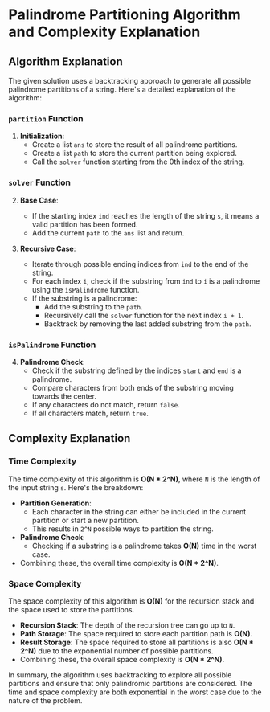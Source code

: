 # Palindrome Partitioning Algorithm and Complexity Explanation

## Algorithm Explanation

The given solution uses a backtracking approach to generate all possible palindrome partitions of a string. Here's a detailed explanation of the algorithm:

### `partition` Function
1. **Initialization**:
   - Create a list `ans` to store the result of all palindrome partitions.
   - Create a list `path` to store the current partition being explored.
   - Call the `solver` function starting from the 0th index of the string.

### `solver` Function
2. **Base Case**:
   - If the starting index `ind` reaches the length of the string `s`, it means a valid partition has been formed.
   - Add the current `path` to the `ans` list and return.

3. **Recursive Case**:
   - Iterate through possible ending indices from `ind` to the end of the string.
   - For each index `i`, check if the substring from `ind` to `i` is a palindrome using the `isPalindrome` function.
   - If the substring is a palindrome:
     - Add the substring to the `path`.
     - Recursively call the `solver` function for the next index `i + 1`.
     - Backtrack by removing the last added substring from the `path`.

### `isPalindrome` Function
4. **Palindrome Check**:
   - Check if the substring defined by the indices `start` and `end` is a palindrome.
   - Compare characters from both ends of the substring moving towards the center.
   - If any characters do not match, return `false`.
   - If all characters match, return `true`.

## Complexity Explanation

### Time Complexity
The time complexity of this algorithm is **O(N * 2^N)**, where `N` is the length of the input string `s`. Here's the breakdown:
- **Partition Generation**: 
  - Each character in the string can either be included in the current partition or start a new partition.
  - This results in `2^N` possible ways to partition the string.
- **Palindrome Check**:
  - Checking if a substring is a palindrome takes **O(N)** time in the worst case.
- Combining these, the overall time complexity is **O(N * 2^N)**.

### Space Complexity
The space complexity of this algorithm is **O(N)** for the recursion stack and the space used to store the partitions.
- **Recursion Stack**: The depth of the recursion tree can go up to `N`.
- **Path Storage**: The space required to store each partition path is **O(N)**.
- **Result Storage**: The space required to store all partitions is also **O(N * 2^N)** due to the exponential number of possible partitions.
- Combining these, the overall space complexity is **O(N * 2^N)**.

In summary, the algorithm uses backtracking to explore all possible partitions and ensure that only palindromic partitions are considered. The time and space complexity are both exponential in the worst case due to the nature of the problem.
